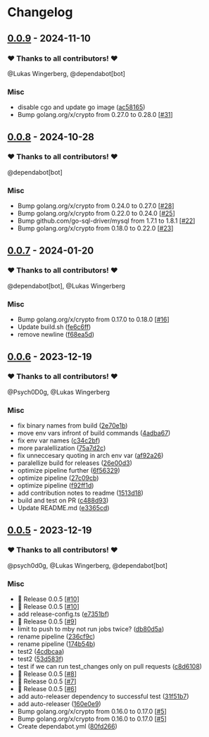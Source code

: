 # Changelog

## [0.0.9](https://github.com/CrystalNET-org/pure-ftpd-paperless-dbauth/releases/tag/0.0.9) - 2024-11-10

### ❤️ Thanks to all contributors! ❤️

@Lukas Wingerberg, @dependabot[bot]

### Misc

- disable cgo and update go image ([ac58165](https://github.com/CrystalNET-org/pure-ftpd-paperless-dbauth/commit/ac58165699f0de78b68d7f6776d4133589e8a457))
- Bump golang.org/x/crypto from 0.27.0 to 0.28.0 [[#31](https://github.com/CrystalNET-org/pure-ftpd-paperless-dbauth/pull/31)]

## [0.0.8](https://github.com/CrystalNET-org/pure-ftpd-paperless-dbauth/releases/tag/0.0.8) - 2024-10-28

### ❤️ Thanks to all contributors! ❤️

@dependabot[bot]

### Misc

- Bump golang.org/x/crypto from 0.24.0 to 0.27.0 [[#28](https://github.com/CrystalNET-org/pure-ftpd-paperless-dbauth/pull/28)]
- Bump golang.org/x/crypto from 0.22.0 to 0.24.0 [[#25](https://github.com/CrystalNET-org/pure-ftpd-paperless-dbauth/pull/25)]
- Bump github.com/go-sql-driver/mysql from 1.7.1 to 1.8.1 [[#22](https://github.com/CrystalNET-org/pure-ftpd-paperless-dbauth/pull/22)]
- Bump golang.org/x/crypto from 0.18.0 to 0.22.0 [[#23](https://github.com/CrystalNET-org/pure-ftpd-paperless-dbauth/pull/23)]

## [0.0.7](https://github.com/CrystalNET-org/pure-ftpd-paperless-dbauth/releases/tag/0.0.7) - 2024-01-20

### ❤️ Thanks to all contributors! ❤️

@dependabot[bot], @Lukas Wingerberg

### Misc

- Bump golang.org/x/crypto from 0.17.0 to 0.18.0 [[#16](https://github.com/CrystalNET-org/pure-ftpd-paperless-dbauth/pull/16)]
- Update build.sh ([fe6c6ff](https://github.com/CrystalNET-org/pure-ftpd-paperless-dbauth/commit/fe6c6ff1f1627efbec746ca19b4c15d9f50cb818))
- remove newline ([f68ea5d](https://github.com/CrystalNET-org/pure-ftpd-paperless-dbauth/commit/f68ea5d7999be05d09043a9316af2eb038fce68e))

## [0.0.6](https://github.com/psych0d0g/pure-ftpd-paperless-dbauth/releases/tag/0.0.6) - 2023-12-19

### ❤️ Thanks to all contributors! ❤️

@Psych0D0g, @Lukas Wingerberg

### Misc

- fix binary names from build ([2e70e1b](https://github.com/psych0d0g/pure-ftpd-paperless-dbauth/commit/2e70e1b0a89272cddbe238d2f5d1dceeeeffe458))
- move env vars infront of build commands ([4adba67](https://github.com/psych0d0g/pure-ftpd-paperless-dbauth/commit/4adba673d8938533b56540a14ac24cad49e3075a))
- fix env var names ([c34c2bf](https://github.com/psych0d0g/pure-ftpd-paperless-dbauth/commit/c34c2bfaf7c360cedee4f0d526027ecb5167ea02))
- more paralellization ([75a7d2c](https://github.com/psych0d0g/pure-ftpd-paperless-dbauth/commit/75a7d2cab17838ca562ea872172f95af686e1f96))
- fix unneccesary quoting in arch env var ([af92a26](https://github.com/psych0d0g/pure-ftpd-paperless-dbauth/commit/af92a26c670b79c5a445127946adc096dc786a51))
- paralellize build for releases ([26e00d3](https://github.com/psych0d0g/pure-ftpd-paperless-dbauth/commit/26e00d351c9837a9b0e8bdfa9c8a61ad8e8cfa76))
- optimize pipeline further ([6f56329](https://github.com/psych0d0g/pure-ftpd-paperless-dbauth/commit/6f56329282308d981bf7d0ea2fa25720df285a3c))
- optimize pipeline ([27c09cb](https://github.com/psych0d0g/pure-ftpd-paperless-dbauth/commit/27c09cbed2c9140a40f4dab5fae1b48a66dff149))
- optimize pipeline ([f92ff1d](https://github.com/psych0d0g/pure-ftpd-paperless-dbauth/commit/f92ff1d6bc11e829865a569710487d151daffe0c))
- add contribution notes to readme ([1513d18](https://github.com/psych0d0g/pure-ftpd-paperless-dbauth/commit/1513d185bada4224fc013fd53dfaed9b602dd969))
- build and test on PR ([c488d93](https://github.com/psych0d0g/pure-ftpd-paperless-dbauth/commit/c488d931ba3488e388dd7bfaa717248c856e8cf8))
- Update README.md ([e3365cd](https://github.com/psych0d0g/pure-ftpd-paperless-dbauth/commit/e3365cd7864a5ca7e281699f331b0b8967c4caaf))

## [0.0.5](https://github.com/psych0d0g/pure-ftpd-paperless-dbauth/releases/tag/0.0.5) - 2023-12-19

### ❤️ Thanks to all contributors! ❤️

@psych0d0g, @Lukas Wingerberg, @dependabot[bot]

### Misc

- 🎉 Release 0.0.5 [[#10](https://github.com/psych0d0g/pure-ftpd-paperless-dbauth/pull/10)]
- 🎉 Release 0.0.5 [[#10](https://github.com/psych0d0g/pure-ftpd-paperless-dbauth/pull/10)]
- add release-config.ts ([e7351bf](https://github.com/psych0d0g/pure-ftpd-paperless-dbauth/commit/e7351bfc1c93ed60f5bf8f59bddc5fc3a68923a0))
- 🎉 Release 0.0.5 [[#9](https://github.com/psych0d0g/pure-ftpd-paperless-dbauth/pull/9)]
- limit to push to mby not run jobs twice? ([db80d5a](https://github.com/psych0d0g/pure-ftpd-paperless-dbauth/commit/db80d5a5b1cdab007378ac750d0690b5a39f727c))
- rename pipeline ([236cf9c](https://github.com/psych0d0g/pure-ftpd-paperless-dbauth/commit/236cf9cd78df1f46bc8884e43407d9dc5e82abad))
- rename pipeline ([174b54b](https://github.com/psych0d0g/pure-ftpd-paperless-dbauth/commit/174b54b0ddc345b0f9f8bb467b6c7e5c4338cdab))
- test2 ([4cdbcaa](https://github.com/psych0d0g/pure-ftpd-paperless-dbauth/commit/4cdbcaacdab029a6e4dbc3e1fc10d34b1640a3ef))
- test2 ([53d583f](https://github.com/psych0d0g/pure-ftpd-paperless-dbauth/commit/53d583fc90bbf34653b3252eed2249b7b10ec20e))
- test if we can run test_changes only on pull requests ([c8d6108](https://github.com/psych0d0g/pure-ftpd-paperless-dbauth/commit/c8d610894ec682e270dd975d66212b2f41d74518))
- 🎉 Release 0.0.5 [[#8](https://github.com/psych0d0g/pure-ftpd-paperless-dbauth/pull/8)]
- 🎉 Release 0.0.5 [[#7](https://github.com/psych0d0g/pure-ftpd-paperless-dbauth/pull/7)]
- 🎉 Release 0.0.5 [[#6](https://github.com/psych0d0g/pure-ftpd-paperless-dbauth/pull/6)]
- add auto-releaser dependency to successful test ([31f51b7](https://github.com/psych0d0g/pure-ftpd-paperless-dbauth/commit/31f51b7a3cb2df4e6f5b610918bc0f165b46d345))
- add auto-releaser ([160e0e9](https://github.com/psych0d0g/pure-ftpd-paperless-dbauth/commit/160e0e9b59d099dd415b29ea58200132a37be69f))
- Bump golang.org/x/crypto from 0.16.0 to 0.17.0 [[#5](https://github.com/psych0d0g/pure-ftpd-paperless-dbauth/pull/5)]
- Bump golang.org/x/crypto from 0.16.0 to 0.17.0 [[#5](https://github.com/psych0d0g/pure-ftpd-paperless-dbauth/pull/5)]
- Create dependabot.yml ([80fd266](https://github.com/psych0d0g/pure-ftpd-paperless-dbauth/commit/80fd2664ebff558aa47963da3fc2f6f68a3f8f34))
